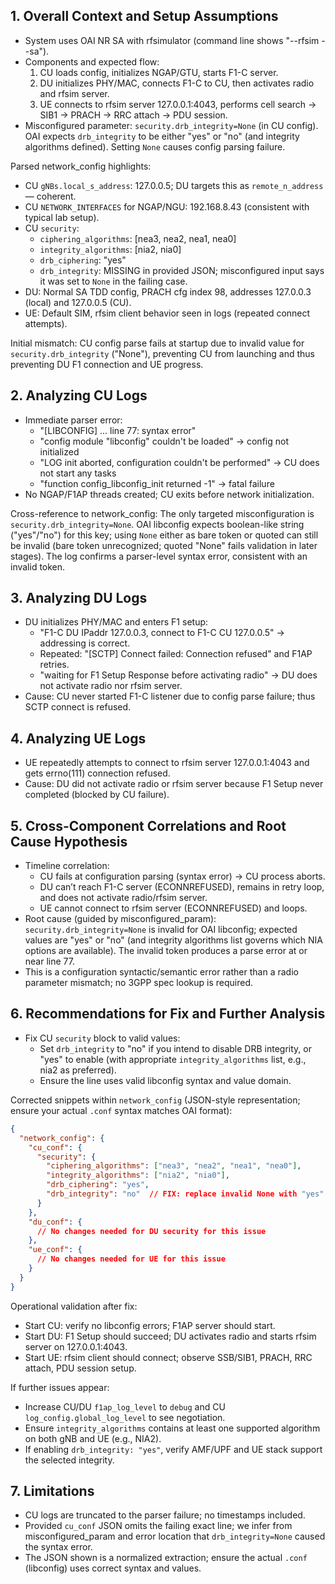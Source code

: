 ## 1. Overall Context and Setup Assumptions

- System uses OAI NR SA with rfsimulator (command line shows "--rfsim --sa").
- Components and expected flow:
  1) CU loads config, initializes NGAP/GTU, starts F1-C server.
  2) DU initializes PHY/MAC, connects F1-C to CU, then activates radio and rfsim server.
  3) UE connects to rfsim server 127.0.0.1:4043, performs cell search → SIB1 → PRACH → RRC attach → PDU session.
- Misconfigured parameter: `security.drb_integrity=None` (in CU config). OAI expects `drb_integrity` to be either "yes" or "no" (and integrity algorithms defined). Setting `None` causes config parsing failure.

Parsed network_config highlights:
- CU `gNBs.local_s_address`: 127.0.0.5; DU targets this as `remote_n_address` — coherent.
- CU `NETWORK_INTERFACES` for NGAP/NGU: 192.168.8.43 (consistent with typical lab setup).
- CU `security`:
  - `ciphering_algorithms`: [nea3, nea2, nea1, nea0]
  - `integrity_algorithms`: [nia2, nia0]
  - `drb_ciphering`: "yes"
  - `drb_integrity`: MISSING in provided JSON; misconfigured input says it was set to `None` in the failing case.
- DU: Normal SA TDD config, PRACH cfg index 98, addresses 127.0.0.3 (local) and 127.0.0.5 (CU).
- UE: Default SIM, rfsim client behavior seen in logs (repeated connect attempts).

Initial mismatch: CU config parse fails at startup due to invalid value for `security.drb_integrity` ("None"), preventing CU from launching and thus preventing DU F1 connection and UE progress.

## 2. Analyzing CU Logs

- Immediate parser error:
  - "[LIBCONFIG] ... line 77: syntax error"
  - "config module \"libconfig\" couldn't be loaded" → config not initialized
  - "LOG init aborted, configuration couldn't be performed" → CU does not start any tasks
  - "function config_libconfig_init returned -1" → fatal failure
- No NGAP/F1AP threads created; CU exits before network initialization.

Cross-reference to network_config: The only targeted misconfiguration is `security.drb_integrity=None`. OAI libconfig expects boolean-like string ("yes"/"no") for this key; using `None` either as bare token or quoted can still be invalid (bare token unrecognized; quoted "None" fails validation in later stages). The log confirms a parser-level syntax error, consistent with an invalid token.

## 3. Analyzing DU Logs

- DU initializes PHY/MAC and enters F1 setup:
  - "F1-C DU IPaddr 127.0.0.3, connect to F1-C CU 127.0.0.5" → addressing is correct.
  - Repeated: "[SCTP] Connect failed: Connection refused" and F1AP retries.
  - "waiting for F1 Setup Response before activating radio" → DU does not activate radio nor rfsim server.
- Cause: CU never started F1-C listener due to config parse failure; thus SCTP connect is refused.

## 4. Analyzing UE Logs

- UE repeatedly attempts to connect to rfsim server 127.0.0.1:4043 and gets errno(111) connection refused.
- Cause: DU did not activate radio or rfsim server because F1 Setup never completed (blocked by CU failure).

## 5. Cross-Component Correlations and Root Cause Hypothesis

- Timeline correlation:
  - CU fails at configuration parsing (syntax error) → CU process aborts.
  - DU can’t reach F1-C server (ECONNREFUSED), remains in retry loop, and does not activate radio/rfsim server.
  - UE cannot connect to rfsim server (ECONNREFUSED) and loops.
- Root cause (guided by misconfigured_param): `security.drb_integrity=None` is invalid for OAI libconfig; expected values are "yes" or "no" (and integrity algorithms list governs which NIA options are available). The invalid token produces a parse error at or near line 77.
- This is a configuration syntactic/semantic error rather than a radio parameter mismatch; no 3GPP spec lookup is required.

## 6. Recommendations for Fix and Further Analysis

- Fix CU `security` block to valid values:
  - Set `drb_integrity` to "no" if you intend to disable DRB integrity, or "yes" to enable (with appropriate `integrity_algorithms` list, e.g., nia2 as preferred).
  - Ensure the line uses valid libconfig syntax and value domain.

Corrected snippets within `network_config` (JSON-style representation; ensure your actual `.conf` syntax matches OAI format):

```json
{
  "network_config": {
    "cu_conf": {
      "security": {
        "ciphering_algorithms": ["nea3", "nea2", "nea1", "nea0"],
        "integrity_algorithms": ["nia2", "nia0"],
        "drb_ciphering": "yes",
        "drb_integrity": "no"  // FIX: replace invalid None with "yes" or "no"
      }
    },
    "du_conf": {
      // No changes needed for DU security for this issue
    },
    "ue_conf": {
      // No changes needed for UE for this issue
    }
  }
}
```

Operational validation after fix:
- Start CU: verify no libconfig errors; F1AP server should start.
- Start DU: F1 Setup should succeed; DU activates radio and starts rfsim server on 127.0.0.1:4043.
- Start UE: rfsim client should connect; observe SSB/SIB1, PRACH, RRC attach, PDU session setup.

If further issues appear:
- Increase CU/DU `f1ap_log_level` to `debug` and CU `log_config.global_log_level` to see negotiation.
- Ensure `integrity_algorithms` contains at least one supported algorithm on both gNB and UE (e.g., NIA2).
- If enabling `drb_integrity: "yes"`, verify AMF/UPF and UE stack support the selected integrity.

## 7. Limitations

- CU logs are truncated to the parser failure; no timestamps included.
- Provided `cu_conf` JSON omits the failing exact line; we infer from misconfigured_param and error location that `drb_integrity=None` caused the syntax error.
- The JSON shown is a normalized extraction; ensure the actual `.conf` (libconfig) uses correct syntax and values.
